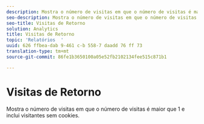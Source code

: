 ```yaml
---
description: Mostra o número de visitas em que o número de visitas é maior que 1 e inclui visitantes sem cookies.
seo-description: Mostra o número de visitas em que o número de visitas é maior que 1 e inclui visitantes sem cookies.
seo-title: Visitas de Retorno
solution: Analytics
title: Visitas de Retorno
topic: 'Relatórios  '
uuid: 626 ffbea-dab 9-461 c-b 558-7 daadd 76 ff 73
translation-type: tm+mt
source-git-commit: 86fe1b3650100a05e52fb2102134fee515c871b1

---
```



# Visitas de Retorno

Mostra o número de visitas em que o número de visitas é maior que 1 e inclui visitantes sem cookies.

